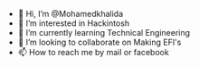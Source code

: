 - 👋 Hi, I’m @Mohamedkhalida
- 👀 I’m interested in Hackintosh
- 🌱 I’m currently learning Technical Engineering
- 💞️ I’m looking to collaborate on Making EFI's
- 📫 How to reach me by mail or facebook

<!---
Mohamedkhalida/Mohamedkhalida is a ✨ special ✨ repository because its `README.md` (this file) appears on your GitHub profile.
You can click the Preview link to take a look at your changes.
--->
